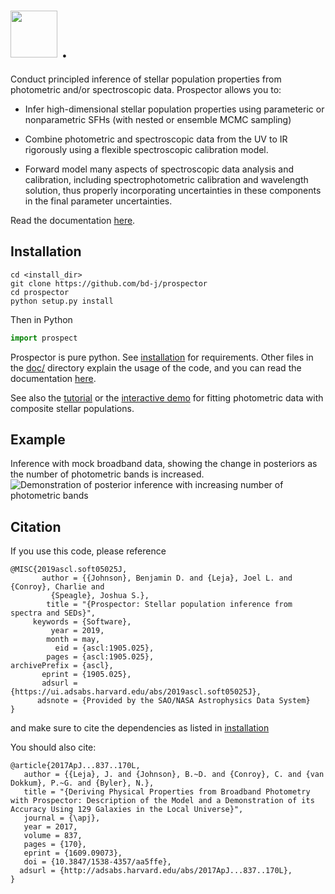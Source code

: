 <img src="doc/images/logo_name.png" height=75/>  .
==========

Conduct principled inference of stellar population properties from photometric
and/or spectroscopic data.  Prospector allows you to:

* Infer high-dimensional stellar population properties using parameteric or nonparametric SFHs
  (with nested or ensemble MCMC sampling)

* Combine photometric and spectroscopic data from the UV to IR rigorously using a flexible
  spectroscopic calibration model.

* Forward model many aspects of spectroscopic data analysis and
  calibration, including spectrophotometric calibration and wavelength solution,
  thus properly incorporating uncertainties in these components in the final  parameter uncertainties.

Read the documentation [here](http://prospect.readthedocs.io/en/latest/).

Installation
------
```
cd <install_dir>
git clone https://github.com/bd-j/prospector
cd prospector
python setup.py install
```

Then in Python
```python
import prospect
```

Prospector is pure python.
See [installation](doc/installation.rst) for requirements.
Other files in the [doc/](doc/) directory explain the usage of the code,
and you can read the documentation [here](http://prospect.readthedocs.io/en/latest/).

See also the [tutorial](demo/tutorial.rst)
or the [interactive demo](demo/InteractiveDemo.ipynb)
for fitting photometric data with composite stellar populations.


Example
-------
Inference with mock broadband data, showing the change in posteriors as the
number of photometric bands is increased.
![Demonstration of posterior inference with increasing number of photometric bands](doc/images/animation.gif)


Citation
------
If you use this code, please reference
```
@MISC{2019ascl.soft05025J,
       author = {{Johnson}, Benjamin D. and {Leja}, Joel L. and {Conroy}, Charlie and
         {Speagle}, Joshua S.},
        title = "{Prospector: Stellar population inference from spectra and SEDs}",
     keywords = {Software},
         year = 2019,
        month = may,
          eid = {ascl:1905.025},
        pages = {ascl:1905.025},
archivePrefix = {ascl},
       eprint = {1905.025},
       adsurl = {https://ui.adsabs.harvard.edu/abs/2019ascl.soft05025J},
      adsnote = {Provided by the SAO/NASA Astrophysics Data System}
}
```

and make sure to cite the dependencies as listed in [installation](doc/installation.rst)

You should also cite:
```
@article{2017ApJ...837..170L,
   author = {{Leja}, J. and {Johnson}, B.~D. and {Conroy}, C. and {van Dokkum}, P.~G. and {Byler}, N.},
   title = "{Deriving Physical Properties from Broadband Photometry with Prospector: Description of the Model and a Demonstration of its Accuracy Using 129 Galaxies in the Local Universe}",
   journal = {\apj},
   year = 2017,
   volume = 837,
   pages = {170},
   eprint = {1609.09073},
   doi = {10.3847/1538-4357/aa5ffe},
  adsurl = {http://adsabs.harvard.edu/abs/2017ApJ...837..170L},
}
```
